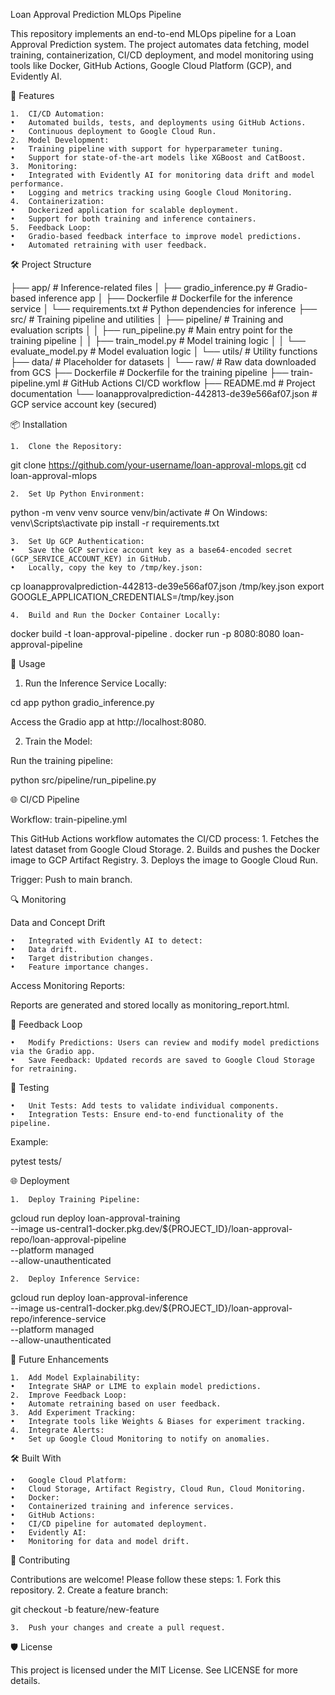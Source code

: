 Loan Approval Prediction MLOps Pipeline

This repository implements an end-to-end MLOps pipeline for a Loan Approval Prediction system. The project automates data fetching, model training, containerization, CI/CD deployment, and model monitoring using tools like Docker, GitHub Actions, Google Cloud Platform (GCP), and Evidently AI.

🚀 Features

	1.	CI/CD Automation:
	•	Automated builds, tests, and deployments using GitHub Actions.
	•	Continuous deployment to Google Cloud Run.
	2.	Model Development:
	•	Training pipeline with support for hyperparameter tuning.
	•	Support for state-of-the-art models like XGBoost and CatBoost.
	3.	Monitoring:
	•	Integrated with Evidently AI for monitoring data drift and model performance.
	•	Logging and metrics tracking using Google Cloud Monitoring.
	4.	Containerization:
	•	Dockerized application for scalable deployment.
	•	Support for both training and inference containers.
	5.	Feedback Loop:
	•	Gradio-based feedback interface to improve model predictions.
	•	Automated retraining with user feedback.

🛠️ Project Structure

├── app/                           # Inference-related files
│   ├── gradio_inference.py        # Gradio-based inference app
│   ├── Dockerfile                 # Dockerfile for the inference service
│   └── requirements.txt           # Python dependencies for inference
├── src/                           # Training pipeline and utilities
│   ├── pipeline/                  # Training and evaluation scripts
│   │   ├── run_pipeline.py        # Main entry point for the training pipeline
│   │   ├── train_model.py         # Model training logic
│   │   └── evaluate_model.py      # Model evaluation logic
│   └── utils/                     # Utility functions
├── data/                          # Placeholder for datasets
│   └── raw/                       # Raw data downloaded from GCS
├── Dockerfile                     # Dockerfile for the training pipeline
├── train-pipeline.yml             # GitHub Actions CI/CD workflow
├── README.md                      # Project documentation
└── loanapprovalprediction-442813-de39e566af07.json  # GCP service account key (secured)

📦 Installation

	1.	Clone the Repository:

git clone https://github.com/your-username/loan-approval-mlops.git
cd loan-approval-mlops


	2.	Set Up Python Environment:

python -m venv venv
source venv/bin/activate  # On Windows: venv\Scripts\activate
pip install -r requirements.txt


	3.	Set Up GCP Authentication:
	•	Save the GCP service account key as a base64-encoded secret (GCP_SERVICE_ACCOUNT_KEY) in GitHub.
	•	Locally, copy the key to /tmp/key.json:

cp loanapprovalprediction-442813-de39e566af07.json /tmp/key.json
export GOOGLE_APPLICATION_CREDENTIALS=/tmp/key.json


	4.	Build and Run the Docker Container Locally:

docker build -t loan-approval-pipeline .
docker run -p 8080:8080 loan-approval-pipeline

🚀 Usage

1. Run the Inference Service Locally:

cd app
python gradio_inference.py

Access the Gradio app at http://localhost:8080.

2. Train the Model:

Run the training pipeline:

python src/pipeline/run_pipeline.py

🌐 CI/CD Pipeline

Workflow: train-pipeline.yml

This GitHub Actions workflow automates the CI/CD process:
	1.	Fetches the latest dataset from Google Cloud Storage.
	2.	Builds and pushes the Docker image to GCP Artifact Registry.
	3.	Deploys the image to Google Cloud Run.

Trigger: Push to main branch.

🔍 Monitoring

Data and Concept Drift

	•	Integrated with Evidently AI to detect:
	•	Data drift.
	•	Target distribution changes.
	•	Feature importance changes.

Access Monitoring Reports:

Reports are generated and stored locally as monitoring_report.html.

🔄 Feedback Loop

	•	Modify Predictions: Users can review and modify model predictions via the Gradio app.
	•	Save Feedback: Updated records are saved to Google Cloud Storage for retraining.

🧪 Testing

	•	Unit Tests: Add tests to validate individual components.
	•	Integration Tests: Ensure end-to-end functionality of the pipeline.

Example:

pytest tests/

🌐 Deployment

	1.	Deploy Training Pipeline:

gcloud run deploy loan-approval-training \
    --image us-central1-docker.pkg.dev/${PROJECT_ID}/loan-approval-repo/loan-approval-pipeline \
    --platform managed \
    --allow-unauthenticated


	2.	Deploy Inference Service:

gcloud run deploy loan-approval-inference \
    --image us-central1-docker.pkg.dev/${PROJECT_ID}/loan-approval-repo/inference-service \
    --platform managed \
    --allow-unauthenticated

🔧 Future Enhancements

	1.	Add Model Explainability:
	•	Integrate SHAP or LIME to explain model predictions.
	2.	Improve Feedback Loop:
	•	Automate retraining based on user feedback.
	3.	Add Experiment Tracking:
	•	Integrate tools like Weights & Biases for experiment tracking.
	4.	Integrate Alerts:
	•	Set up Google Cloud Monitoring to notify on anomalies.

🛠️ Built With

	•	Google Cloud Platform:
	•	Cloud Storage, Artifact Registry, Cloud Run, Cloud Monitoring.
	•	Docker:
	•	Containerized training and inference services.
	•	GitHub Actions:
	•	CI/CD pipeline for automated deployment.
	•	Evidently AI:
	•	Monitoring for data and model drift.

🤝 Contributing

Contributions are welcome! Please follow these steps:
	1.	Fork this repository.
	2.	Create a feature branch:

git checkout -b feature/new-feature


	3.	Push your changes and create a pull request.

🛡️ License

This project is licensed under the MIT License. See LICENSE for more details.
